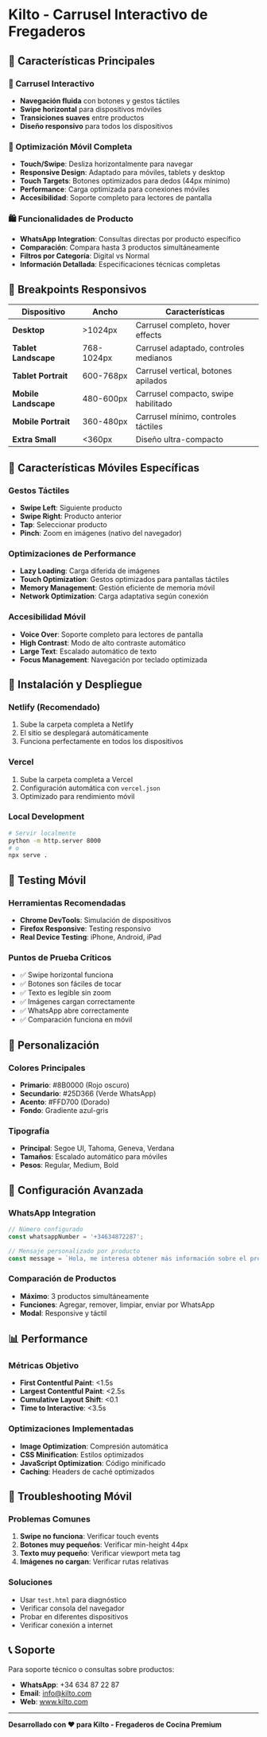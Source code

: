 # Kilto - Carrusel Interactivo de Fregaderos

## 📱 Características Principales

### 🎠 Carrusel Interactivo
- **Navegación fluida** con botones y gestos táctiles
- **Swipe horizontal** para dispositivos móviles
- **Transiciones suaves** entre productos
- **Diseño responsivo** para todos los dispositivos

### 📱 Optimización Móvil Completa
- **Touch/Swipe**: Desliza horizontalmente para navegar
- **Responsive Design**: Adaptado para móviles, tablets y desktop
- **Touch Targets**: Botones optimizados para dedos (44px mínimo)
- **Performance**: Carga optimizada para conexiones móviles
- **Accesibilidad**: Soporte completo para lectores de pantalla

### 🛍️ Funcionalidades de Producto
- **WhatsApp Integration**: Consultas directas por producto específico
- **Comparación**: Compara hasta 3 productos simultáneamente
- **Filtros por Categoría**: Digital vs Normal
- **Información Detallada**: Especificaciones técnicas completas

## 📱 Breakpoints Responsivos

| Dispositivo | Ancho | Características |
|-------------|-------|-----------------|
| **Desktop** | >1024px | Carrusel completo, hover effects |
| **Tablet Landscape** | 768-1024px | Carrusel adaptado, controles medianos |
| **Tablet Portrait** | 600-768px | Carrusel vertical, botones apilados |
| **Mobile Landscape** | 480-600px | Carrusel compacto, swipe habilitado |
| **Mobile Portrait** | 360-480px | Carrusel mínimo, controles táctiles |
| **Extra Small** | <360px | Diseño ultra-compacto |

## 🎯 Características Móviles Específicas

### Gestos Táctiles
- **Swipe Left**: Siguiente producto
- **Swipe Right**: Producto anterior
- **Tap**: Seleccionar producto
- **Pinch**: Zoom en imágenes (nativo del navegador)

### Optimizaciones de Performance
- **Lazy Loading**: Carga diferida de imágenes
- **Touch Optimization**: Gestos optimizados para pantallas táctiles
- **Memory Management**: Gestión eficiente de memoria móvil
- **Network Optimization**: Carga adaptativa según conexión

### Accesibilidad Móvil
- **Voice Over**: Soporte completo para lectores de pantalla
- **High Contrast**: Modo de alto contraste automático
- **Large Text**: Escalado automático de texto
- **Focus Management**: Navegación por teclado optimizada

## 🚀 Instalación y Despliegue

### Netlify (Recomendado)
1. Sube la carpeta completa a Netlify
2. El sitio se desplegará automáticamente
3. Funciona perfectamente en todos los dispositivos

### Vercel
1. Sube la carpeta completa a Vercel
2. Configuración automática con `vercel.json`
3. Optimizado para rendimiento móvil

### Local Development
```bash
# Servir localmente
python -m http.server 8000
# o
npx serve .
```

## 📱 Testing Móvil

### Herramientas Recomendadas
- **Chrome DevTools**: Simulación de dispositivos
- **Firefox Responsive**: Testing responsivo
- **Real Device Testing**: iPhone, Android, iPad

### Puntos de Prueba Críticos
- ✅ Swipe horizontal funciona
- ✅ Botones son fáciles de tocar
- ✅ Texto es legible sin zoom
- ✅ Imágenes cargan correctamente
- ✅ WhatsApp abre correctamente
- ✅ Comparación funciona en móvil

## 🎨 Personalización

### Colores Principales
- **Primario**: #8B0000 (Rojo oscuro)
- **Secundario**: #25D366 (Verde WhatsApp)
- **Acento**: #FFD700 (Dorado)
- **Fondo**: Gradiente azul-gris

### Tipografía
- **Principal**: Segoe UI, Tahoma, Geneva, Verdana
- **Tamaños**: Escalado automático para móviles
- **Pesos**: Regular, Medium, Bold

## 🔧 Configuración Avanzada

### WhatsApp Integration
```javascript
// Número configurado
const whatsappNumber = '+34634872287';

// Mensaje personalizado por producto
const message = `Hola, me interesa obtener más información sobre el producto: ${productTitle} (${productPrice}). ¿Podrían enviarme más detalles?`;
```

### Comparación de Productos
- **Máximo**: 3 productos simultáneamente
- **Funciones**: Agregar, remover, limpiar, enviar por WhatsApp
- **Modal**: Responsive y táctil

## 📊 Performance

### Métricas Objetivo
- **First Contentful Paint**: <1.5s
- **Largest Contentful Paint**: <2.5s
- **Cumulative Layout Shift**: <0.1
- **Time to Interactive**: <3.5s

### Optimizaciones Implementadas
- **Image Optimization**: Compresión automática
- **CSS Minification**: Estilos optimizados
- **JavaScript Optimization**: Código minificado
- **Caching**: Headers de caché optimizados

## 🐛 Troubleshooting Móvil

### Problemas Comunes
1. **Swipe no funciona**: Verificar touch events
2. **Botones muy pequeños**: Verificar min-height 44px
3. **Texto muy pequeño**: Verificar viewport meta tag
4. **Imágenes no cargan**: Verificar rutas relativas

### Soluciones
- Usar `test.html` para diagnóstico
- Verificar consola del navegador
- Probar en diferentes dispositivos
- Verificar conexión a internet

## 📞 Soporte

Para soporte técnico o consultas sobre productos:
- **WhatsApp**: +34 634 87 22 87
- **Email**: info@kilto.com
- **Web**: www.kilto.com

---

**Desarrollado con ❤️ para Kilto - Fregaderos de Cocina Premium**